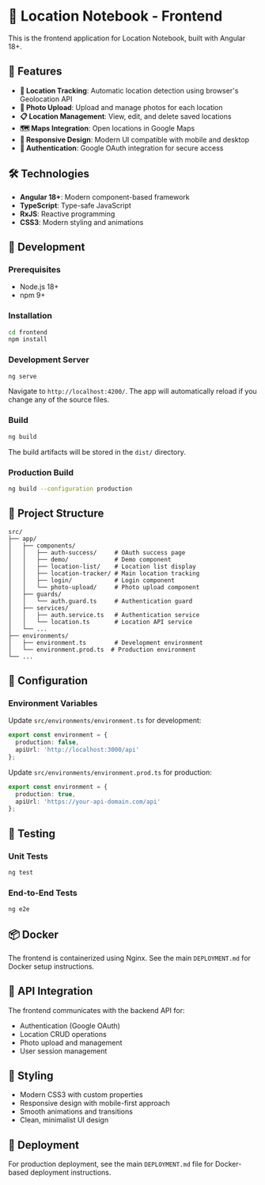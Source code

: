 # 📍 Location Notebook - Frontend

This is the frontend application for Location Notebook, built with Angular 18+.

## 🚀 Features

- **📍 Location Tracking**: Automatic location detection using browser's Geolocation API
- **📸 Photo Upload**: Upload and manage photos for each location
- **📋 Location Management**: View, edit, and delete saved locations
- **🗺️ Maps Integration**: Open locations in Google Maps
- **📱 Responsive Design**: Modern UI compatible with mobile and desktop
- **🔐 Authentication**: Google OAuth integration for secure access

## 🛠️ Technologies

- **Angular 18+**: Modern component-based framework
- **TypeScript**: Type-safe JavaScript
- **RxJS**: Reactive programming
- **CSS3**: Modern styling and animations

## 🚀 Development

### Prerequisites
- Node.js 18+
- npm 9+

### Installation
```bash
cd frontend
npm install
```

### Development Server
```bash
ng serve
```
Navigate to `http://localhost:4200/`. The app will automatically reload if you change any of the source files.

### Build
```bash
ng build
```
The build artifacts will be stored in the `dist/` directory.

### Production Build
```bash
ng build --configuration production
```

## 📁 Project Structure

```
src/
├── app/
│   ├── components/
│   │   ├── auth-success/     # OAuth success page
│   │   ├── demo/             # Demo component
│   │   ├── location-list/    # Location list display
│   │   ├── location-tracker/ # Main location tracking
│   │   ├── login/            # Login component
│   │   └── photo-upload/     # Photo upload component
│   ├── guards/
│   │   └── auth.guard.ts     # Authentication guard
│   ├── services/
│   │   ├── auth.service.ts   # Authentication service
│   │   └── location.ts       # Location API service
│   └── ...
├── environments/
│   ├── environment.ts        # Development environment
│   └── environment.prod.ts  # Production environment
└── ...
```

## 🔧 Configuration

### Environment Variables
Update `src/environments/environment.ts` for development:
```typescript
export const environment = {
  production: false,
  apiUrl: 'http://localhost:3000/api'
};
```

Update `src/environments/environment.prod.ts` for production:
```typescript
export const environment = {
  production: true,
  apiUrl: 'https://your-api-domain.com/api'
};
```

## 🧪 Testing

### Unit Tests
```bash
ng test
```

### End-to-End Tests
```bash
ng e2e
```

## 📦 Docker

The frontend is containerized using Nginx. See the main `DEPLOYMENT.md` for Docker setup instructions.

## 🔗 API Integration

The frontend communicates with the backend API for:
- Authentication (Google OAuth)
- Location CRUD operations
- Photo upload and management
- User session management

## 🎨 Styling

- Modern CSS3 with custom properties
- Responsive design with mobile-first approach
- Smooth animations and transitions
- Clean, minimalist UI design

## 🚀 Deployment

For production deployment, see the main `DEPLOYMENT.md` file for Docker-based deployment instructions.